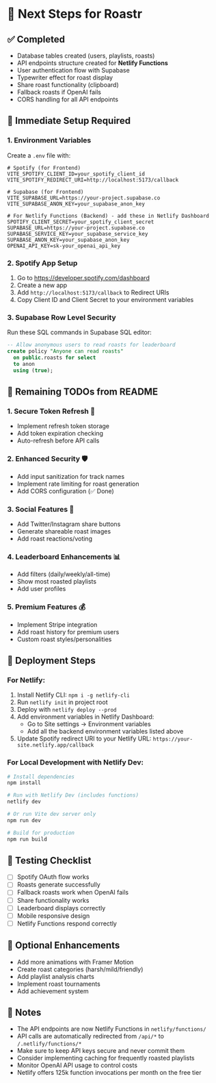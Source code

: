 # 🚀 Next Steps for Roastr

## ✅ Completed
- Database tables created (users, playlists, roasts)
- API endpoints structure created for **Netlify Functions**
- User authentication flow with Supabase
- Typewriter effect for roast display
- Share roast functionality (clipboard)
- Fallback roasts if OpenAI fails
- CORS handling for all API endpoints

## 🔧 Immediate Setup Required

### 1. Environment Variables
Create a `.env` file with:
```env
# Spotify (for Frontend)
VITE_SPOTIFY_CLIENT_ID=your_spotify_client_id
VITE_SPOTIFY_REDIRECT_URI=http://localhost:5173/callback

# Supabase (for Frontend)
VITE_SUPABASE_URL=https://your-project.supabase.co
VITE_SUPABASE_ANON_KEY=your_supabase_anon_key

# For Netlify Functions (Backend) - add these in Netlify Dashboard
SPOTIFY_CLIENT_SECRET=your_spotify_client_secret
SUPABASE_URL=https://your-project.supabase.co
SUPABASE_SERVICE_KEY=your_supabase_service_key
SUPABASE_ANON_KEY=your_supabase_anon_key
OPENAI_API_KEY=sk-your_openai_api_key
```

### 2. Spotify App Setup
1. Go to https://developer.spotify.com/dashboard
2. Create a new app
3. Add `http://localhost:5173/callback` to Redirect URIs
4. Copy Client ID and Client Secret to your environment variables

### 3. Supabase Row Level Security
Run these SQL commands in Supabase SQL editor:
```sql
-- Allow anonymous users to read roasts for leaderboard
create policy "Anyone can read roasts"
  on public.roasts for select
  to anon
  using (true);
```

## 🎯 Remaining TODOs from README

### 1. **Secure Token Refresh** 🔐
- Implement refresh token storage
- Add token expiration checking
- Auto-refresh before API calls

### 2. **Enhanced Security** 🛡️
- Add input sanitization for track names
- Implement rate limiting for roast generation
- Add CORS configuration (✅ Done)

### 3. **Social Features** 📱
- Add Twitter/Instagram share buttons
- Generate shareable roast images
- Add roast reactions/voting

### 4. **Leaderboard Enhancements** 📊
- Add filters (daily/weekly/all-time)
- Show most roasted playlists
- Add user profiles

### 5. **Premium Features** 💰
- Implement Stripe integration
- Add roast history for premium users
- Custom roast styles/personalities

## 🚢 Deployment Steps

### For Netlify:
1. Install Netlify CLI: `npm i -g netlify-cli`
2. Run `netlify init` in project root
3. Deploy with `netlify deploy --prod`
4. Add environment variables in Netlify Dashboard:
   - Go to Site settings → Environment variables
   - Add all the backend environment variables listed above
5. Update Spotify redirect URI to your Netlify URL: `https://your-site.netlify.app/callback`

### For Local Development with Netlify Dev:
```bash
# Install dependencies
npm install

# Run with Netlify Dev (includes functions)
netlify dev

# Or run Vite dev server only
npm run dev

# Build for production
npm run build
```

## 🧪 Testing Checklist
- [ ] Spotify OAuth flow works
- [ ] Roasts generate successfully
- [ ] Fallback roasts work when OpenAI fails
- [ ] Share functionality works
- [ ] Leaderboard displays correctly
- [ ] Mobile responsive design
- [ ] Netlify Functions respond correctly

## 🎨 Optional Enhancements
- Add more animations with Framer Motion
- Create roast categories (harsh/mild/friendly)
- Add playlist analysis charts
- Implement roast tournaments
- Add achievement system

## 📝 Notes
- The API endpoints are now Netlify Functions in `netlify/functions/`
- API calls are automatically redirected from `/api/*` to `/.netlify/functions/*`
- Make sure to keep API keys secure and never commit them
- Consider implementing caching for frequently roasted playlists
- Monitor OpenAI API usage to control costs
- Netlify offers 125k function invocations per month on the free tier 